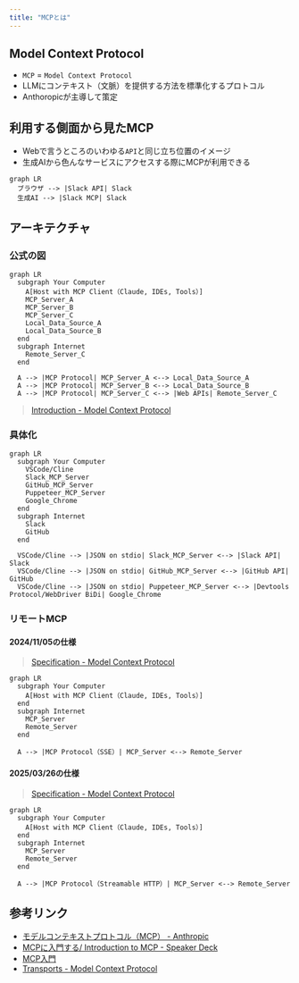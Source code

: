 ```yaml
---
title: "MCPとは"
---
```


## Model Context Protocol

- `MCP` = `Model Context Protocol`
- LLMにコンテキスト（文脈）を提供する方法を標準化するプロトコル
- Anthoropicが主導して策定

## 利用する側面から見たMCP

- Webで言うところのいわゆる`API`と同じ立ち位置のイメージ
- 生成AIから色んなサービスにアクセスする際にMCPが利用できる

```mermaid
graph LR
  ブラウザ --> |Slack API| Slack
  生成AI --> |Slack MCP| Slack
```

## アーキテクチャ

### 公式の図

```mermaid
graph LR
  subgraph Your Computer
    A[Host with MCP Client（Claude, IDEs, Tools）]
    MCP_Server_A
    MCP_Server_B
    MCP_Server_C
    Local_Data_Source_A
    Local_Data_Source_B
  end
  subgraph Internet
    Remote_Server_C
  end

  A --> |MCP Protocol| MCP_Server_A <--> Local_Data_Source_A
  A --> |MCP Protocol| MCP_Server_B <--> Local_Data_Source_B
  A --> |MCP Protocol| MCP_Server_C <--> |Web APIs| Remote_Server_C
```

> [Introduction - Model Context Protocol](https://modelcontextprotocol.io/introduction)

### 具体化

```mermaid
graph LR
  subgraph Your Computer
    VSCode/Cline
    Slack_MCP_Server
    GitHub_MCP_Server
    Puppeteer_MCP_Server
    Google_Chrome
  end
  subgraph Internet
    Slack
    GitHub
  end
 
  VSCode/Cline --> |JSON on stdio| Slack_MCP_Server <--> |Slack API| Slack
  VSCode/Cline --> |JSON on stdio| GitHub_MCP_Server <--> |GitHub API| GitHub
  VSCode/Cline --> |JSON on stdio| Puppeteer_MCP_Server <--> |Devtools Protocol/WebDriver BiDi| Google_Chrome
```

### リモートMCP

#### 2024/11/05の仕様

> [Specification - Model Context Protocol](https://modelcontextprotocol.io/specification/2024-11-05)

```mermaid
graph LR
  subgraph Your Computer
    A[Host with MCP Client（Claude, IDEs, Tools）]
  end
  subgraph Internet
    MCP_Server
    Remote_Server
  end

  A --> |MCP Protocol（SSE）| MCP_Server <--> Remote_Server
```

#### 2025/03/26の仕様

> [Specification - Model Context Protocol](https://modelcontextprotocol.io/specification/2025-03-26)

```mermaid
graph LR
  subgraph Your Computer
    A[Host with MCP Client（Claude, IDEs, Tools）]
  end
  subgraph Internet
    MCP_Server
    Remote_Server
  end

  A --> |MCP Protocol（Streamable HTTP）| MCP_Server <--> Remote_Server
```

## 参考リンク

- [モデルコンテキストプロトコル（MCP） - Anthropic](https://docs.anthropic.com/ja/docs/agents-and-tools/mcp)
- [MCPに入門する/ Introduction to MCP - Speaker Deck](https://speakerdeck.com/shuntaka/introduction-to-mcp)
- [MCP入門](https://zenn.dev/mkj/articles/0ed4d02ef3439c)
- [Transports - Model Context Protocol](https://modelcontextprotocol.io/specification/2025-03-26/basic/transports)

